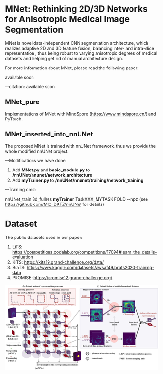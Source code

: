 # MNet: Rethinking 2D/3D Networks for Anisotropic Medical Image Segmentation

MNet is novel data-independent CNN segmentation architecture, which realizes adaptive 2D and 3D feature fusion, balancing inter- and intra-slice representation , thus being robust to varying anisotropic degrees of medical datasets and helping get rid of manual architecture design.

For more information about MNet, please read the following paper: 

available soon



--citation: available soon




## MNet_pure
Implementations of MNet with MindSpore (https://www.mindspore.cn/) and PyTorch. 



## MNet_inserted_into_nnUNet
The proposed MNet is trained with nnUNet framework, thus we provide the whole modified nnUNet project. 

--Modifications we have done:
1) Add **MNet.py** and **basic_module.py** to **/nnUNet/nnunet/network_architecture**
2) Add **myTrainer.py** to **/nnUNet/nnunet/training/network_training**


--Training cmd:

nnUNet_train 3d_fullres **myTrainer** TaskXXX_MYTASK FOLD --npz (see https://github.com/MIC-DKFZ/nnUNet for details)


# Dataset

The public datasets used in our paper:

1. LiTS: https://competitions.codalab.org/competitions/17094#learn_the_details-evaluation
2. KiTS: https://kits19.grand-challenge.org/data/
3. BraTS: https://www.kaggle.com/datasets/awsaf49/brats2020-training-data
4. PROMISE: https://promise12.grand-challenge.org/


<img src="https://github.com/zfdong-code/MNet/blob/main/MNet.jpg" width="800px"> 

